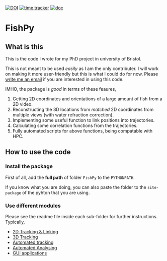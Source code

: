 [![DOI](https://zenodo.org/badge/179326383.svg)](https://zenodo.org/badge/latestdoi/179326383) [![time tracker](https://wakatime.com/badge/github/yangyushi/FishPy.svg)](https://wakatime.com/badge/github/yangyushi/FishPy) [![doc](https://img.shields.io/badge/Documentation-link-green)](https://yangyushi.github.io/FishPy)

# FishPy

## What is this

This is the code I wrote for my PhD project in university of Bristol.

This is not meant to be used *easily* as I am the only contributer. I will work on making it more user-friendly but this is what I could do for now. Please [write me an email](mailto:yy17363@bristol.ac.uk?subject=Chatting%20about%20FishPy%20) if you are interested in using this code.


IMHO, the package is *good* in terms of these feaures,

1. Getting 2D coordinates and orientations of a large amount of fish from a 2D video.
2. Reconstructing the 3D locations from *matched* 2D coordinates from multiple views (with water refraction correction).
3. Implementing some useful function to link positions into trajectories.
4. Calculating some correlation functions from the trajectories.
5. Fully automated scripts for above functions, being compatable with HPC.

## How to use the code

### Install the package

First of all, add the **full path** of folder `FishPy` to the `PYTHONPATH`.

If you know what you are doing, you can also paste the folder to the `site-package` of the pyhton that you are using.

### Use different modules

Please see the readme file inside each sub-folder for further instructions. Typically,

- [2D Tracking & Linking](fish_track)
- [3D Tracking](fish_3d)
- [Automated tracking](script/auto_process_linux)
- [Automated Analysing](script/auto_analysis)
- [GUI applications](fish_gui)
